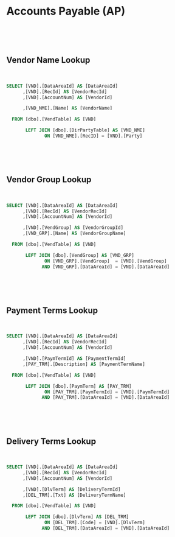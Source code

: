 <!---------------------->
<!--- Page / Section --->
<!---------------------->

# Accounts Payable (AP)

<br />
<br />
<br />

<!---------------------->
<!--- Page / Section --->
<!---------------------->



<div style="page-break-after: always"> 



<!---------------------->
<!--- Page / Section --->
<!---------------------->

## Vendor Name Lookup
   
<br />

``` SQL
SELECT [VND].[DataAreaId] AS [DataAreaId]
      ,[VND].[RecId] AS [VendorRecId]
      ,[VND].[AccountNum] AS [VendorId]

      ,[VND_NME].[Name] AS [VendorName]

  FROM [dbo].[VendTable] AS [VND]

       LEFT JOIN [dbo].[DirPartyTable] AS [VND_NME]
              ON [VND_NME].[RecID] = [VND].[Party]
```

<br />
<br />
<br />

<!---------------------->
<!--- Page / Section --->
<!---------------------->



<div style="page-break-after: always"> 



<!---------------------->
<!--- Page / Section --->
<!---------------------->

## Vendor Group Lookup
   
<br />

``` SQL
SELECT [VND].[DataAreaId] AS [DataAreaId]
      ,[VND].[RecId] AS [VendorRecId]
      ,[VND].[AccountNum] AS [VendorId]

      ,[VND].[VendGroup] AS [VendorGroupId]
      ,[VND_GRP].[Name] AS [VendorGroupName]

  FROM [dbo].[VendTable] AS [VND]

       LEFT JOIN [dbo].[VendGroup] AS [VND_GRP]
              ON [VND_GRP].[VendGroup]  = [VND].[VendGroup]
             AND [VND_GRP].[DataAreaId] = [VND].[DataAreaId]
```

<br />
<br />
<br />

<!---------------------->
<!--- Page / Section --->
<!---------------------->



<div style="page-break-after: always"> 



<!---------------------->
<!--- Page / Section --->
<!---------------------->

## Payment Terms Lookup
   
<br />

``` SQL
SELECT [VND].[DataAreaId] AS [DataAreaId]
      ,[VND].[RecId] AS [VendorRecId]
      ,[VND].[AccountNum] AS [VendorId]

      ,[VND].[PaymTermId] AS [PaymentTermId]
      ,[PAY_TRM].[Description] AS [PaymentTermName]

  FROM [dbo].[VendTable] AS [VND]

       LEFT JOIN [dbo].[PaymTerm] AS [PAY_TRM]
              ON [PAY_TRM].[PaymTermId] = [VND].[PaymTermId]
             AND [PAY_TRM].[DataAreaId] = [VND].[DataAreaId]
```

<br />
<br />
<br />

<!---------------------->
<!--- Page / Section --->
<!---------------------->



<div style="page-break-after: always"> 



<!---------------------->
<!--- Page / Section --->
<!---------------------->

## Delivery Terms Lookup
   
<br />

``` SQL
SELECT [VND].[DataAreaId] AS [DataAreaId]
      ,[VND].[RecId] AS [VendorRecId]
      ,[VND].[AccountNum] AS [VendorId]

      ,[VND].[DlvTerm] AS [DeliveryTermId]
      ,[DEL_TRM].[Txt] AS [DeliveryTermName]

  FROM [dbo].[VendTable] AS [VND]

       LEFT JOIN [dbo].[DlvTerm] AS [DEL_TRM]
              ON [DEL_TRM].[Code] = [VND].[DlvTerm]
             AND [DEL_TRM].[DataAreaId] = [VND].[DataAreaId]
```

<br />
<br />
<br />

<!---------------------->
<!--- Page / Section --->
<!---------------------->
